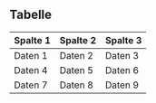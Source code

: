 ## Tabelle

| Spalte 1 | Spalte 2 | Spalte 3 |
|-----------|-----------|-----------|
| Daten 1   | Daten 2   | Daten 3   |
| Daten 4   | Daten 5   | Daten 6   |
| Daten 7   | Daten 8   | Daten 9   |
 